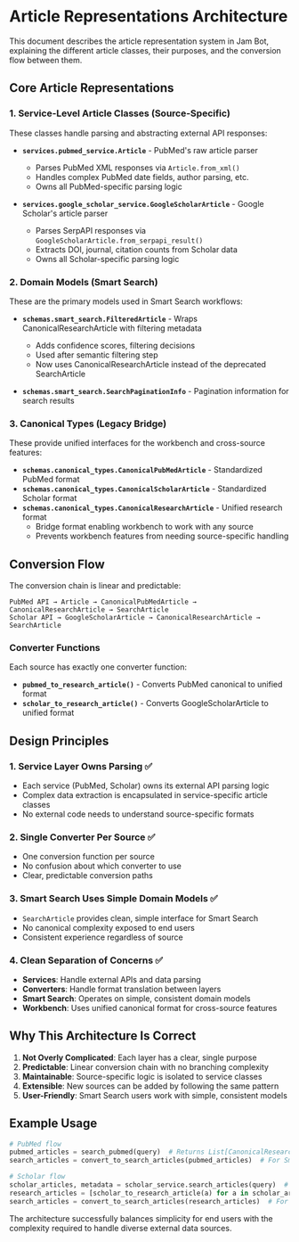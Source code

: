 # Article Representations Architecture

This document describes the article representation system in Jam Bot, explaining the different article classes, their purposes, and the conversion flow between them.

## Core Article Representations

### 1. Service-Level Article Classes (Source-Specific)
These classes handle parsing and abstracting external API responses:

- **`services.pubmed_service.Article`** - PubMed's raw article parser
  - Parses PubMed XML responses via `Article.from_xml()`
  - Handles complex PubMed date fields, author parsing, etc.
  - Owns all PubMed-specific parsing logic

- **`services.google_scholar_service.GoogleScholarArticle`** - Google Scholar's article parser
  - Parses SerpAPI responses via `GoogleScholarArticle.from_serpapi_result()`
  - Extracts DOI, journal, citation counts from Scholar data
  - Owns all Scholar-specific parsing logic

### 2. Domain Models (Smart Search)
These are the primary models used in Smart Search workflows:

- **`schemas.smart_search.FilteredArticle`** - Wraps CanonicalResearchArticle with filtering metadata
  - Adds confidence scores, filtering decisions  
  - Used after semantic filtering step
  - Now uses CanonicalResearchArticle instead of the deprecated SearchArticle

- **`schemas.smart_search.SearchPaginationInfo`** - Pagination information for search results

### 3. Canonical Types (Legacy Bridge)
These provide unified interfaces for the workbench and cross-source features:

- **`schemas.canonical_types.CanonicalPubMedArticle`** - Standardized PubMed format
- **`schemas.canonical_types.CanonicalScholarArticle`** - Standardized Scholar format
- **`schemas.canonical_types.CanonicalResearchArticle`** - Unified research format
  - Bridge format enabling workbench to work with any source
  - Prevents workbench features from needing source-specific handling

## Conversion Flow

The conversion chain is linear and predictable:

```
PubMed API → Article → CanonicalPubMedArticle → CanonicalResearchArticle → SearchArticle
Scholar API → GoogleScholarArticle → CanonicalResearchArticle → SearchArticle
```

### Converter Functions

Each source has exactly one converter function:

- **`pubmed_to_research_article()`** - Converts PubMed canonical to unified format
- **`scholar_to_research_article()`** - Converts GoogleScholarArticle to unified format

## Design Principles

### 1. Service Layer Owns Parsing ✅
- Each service (PubMed, Scholar) owns its external API parsing logic
- Complex data extraction is encapsulated in service-specific article classes
- No external code needs to understand source-specific formats

### 2. Single Converter Per Source ✅
- One conversion function per source
- No confusion about which converter to use
- Clear, predictable conversion paths

### 3. Smart Search Uses Simple Domain Models ✅
- `SearchArticle` provides clean, simple interface for Smart Search
- No canonical complexity exposed to end users
- Consistent experience regardless of source

### 4. Clean Separation of Concerns ✅
- **Services**: Handle external APIs and data parsing
- **Converters**: Handle format translation between layers
- **Smart Search**: Operates on simple, consistent domain models
- **Workbench**: Uses unified canonical format for cross-source features

## Why This Architecture Is Correct

1. **Not Overly Complicated**: Each layer has a clear, single purpose
2. **Predictable**: Linear conversion chain with no branching complexity
3. **Maintainable**: Source-specific logic is isolated to service classes
4. **Extensible**: New sources can be added by following the same pattern
5. **User-Friendly**: Smart Search users work with simple, consistent models

## Example Usage

```python
# PubMed flow
pubmed_articles = search_pubmed(query)  # Returns List[CanonicalResearchArticle]
search_articles = convert_to_search_articles(pubmed_articles)  # For Smart Search

# Scholar flow  
scholar_articles, metadata = scholar_service.search_articles(query)  # Returns List[GoogleScholarArticle]
research_articles = [scholar_to_research_article(a) for a in scholar_articles]
search_articles = convert_to_search_articles(research_articles)  # For Smart Search
```

The architecture successfully balances simplicity for end users with the complexity required to handle diverse external data sources.